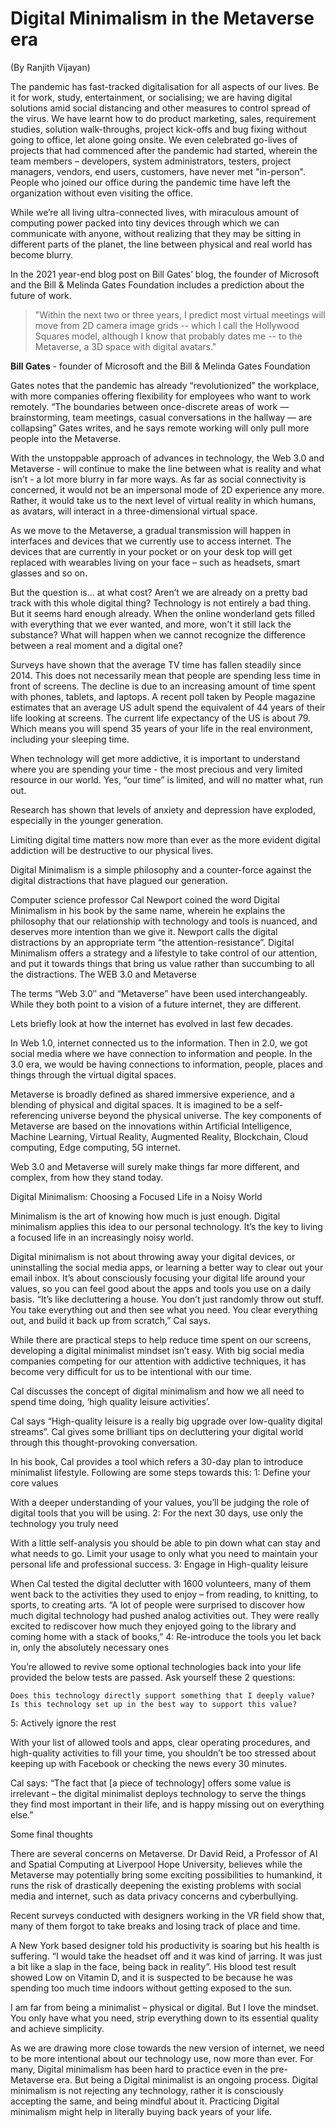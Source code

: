 # Digital Minimalism in the Metaverse era

(By Ranjith Vijayan)


The pandemic has fast-tracked digitalisation for all aspects of our lives. Be it for work, study, entertainment, or socialising; we are having digital solutions amid social distancing and other measures to control spread of the virus. We have learnt how to do product marketing, sales, requirement studies, solution walk-throughs, project kick-offs and bug fixing without going to office, let alone going onsite. We even celebrated go-lives of projects that had commenced after the pandemic had started, wherein the team members – developers, system administrators, testers, project managers, vendors, end users, customers, have never met "in-person". People who joined our office during the pandemic time have left the organization without even visiting the office.

While we’re all living ultra-connected lives, with miraculous amount of computing power packed into tiny devices through which we can communicate with anyone, without realizing that they may be sitting in different parts of the planet, the line between physical and real world has become blurry.

In the 2021 year-end blog post on Bill Gates’ blog, the founder of Microsoft and the Bill & Melinda Gates Foundation includes a prediction about the future of work.


> "Within the next two or three years, I predict most virtual meetings will move from 2D camera image grids -- which I call the Hollywood Squares model, although I know that probably dates me -- to the Metaverse, a 3D space with digital avatars."


**Bill Gates** - founder of Microsoft and the Bill & Melinda Gates Foundation


Gates notes that the pandemic has already “revolutionized” the workplace, with more companies offering flexibility for employees who want to work remotely. “The boundaries between once-discrete areas of work — brainstorming, team meetings, casual conversations in the hallway — are collapsing” Gates writes, and he says remote working will only pull more people into the Metaverse.


With the unstoppable approach of advances in technology, the Web 3.0 and Metaverse - will continue to make the line between what is reality and what isn’t - a lot more blurry in far more ways. As far as social connectivity is concerned, it would not be an impersonal mode of 2D experience any more. Rather, it would take us to the next level of virtual reality in which humans, as avatars, will interact in a three-dimensional virtual space.

As we move to the Metaverse, a gradual transmission will happen in interfaces and devices that we currently use to access internet. The devices that are currently in your pocket or on your desk top will get replaced with wearables living on your face – such as headsets, smart glasses and so on.

But the question is… at what cost? Aren’t we are already on a pretty bad track with this whole digital thing? Technology is not entirely a bad thing. But it seems hard enough already. When the online wonderland gets filled with everything that we ever wanted, and more, won't it still lack the substance? What will happen when we cannot recognize the difference between a real moment and a digital one?

Surveys have shown that the average TV time has fallen steadily since 2014.  This does not necessarily mean that people are spending less time in front of screens. The decline is due to an increasing amount of time spent with phones, tablets, and laptops. A recent poll taken by People magazine estimates that an average US adult spend the equivalent of 44 years of their life looking at screens. The current life expectancy of the US is about 79. Which means you will spend 35 years of your life in the real environment, including your sleeping time.


	

When technology will get more addictive, it is important to understand where you are spending your time - the most precious and very limited resource in our world. Yes, “our time” is limited, and will no matter what, run out.

Research has shown that levels of anxiety and depression have exploded, especially in the younger generation.

Limiting digital time matters now more than ever as the more evident digital addiction will be destructive to our physical lives.


Digital Minimalism is a simple philosophy and a counter-force against the digital distractions that have plagued our generation.

Computer science professor Cal Newport coined the word Digital Minimalism in his book by the same name, wherein he explains the philosophy that our relationship with technology and tools is nuanced, and deserves more intention than we give it. Newport calls the digital distractions by an appropriate term “the attention-resistance”. Digital Minimalism offers a strategy and a lifestyle to take control of our attention, and put it towards things that bring us value rather than succumbing to all the distractions.
The WEB 3.0 and Metaverse


The terms “Web 3.0″ and “Metaverse” have been used interchangeably. While they both point to a vision of a future internet, they are different.

Lets briefly look at how the internet has evolved in last few decades.


	

In Web 1.0, internet connected us to the information. Then in 2.0, we got social media where we have connection to information and people. In the 3.0 era, we would be having connections to information, people, places and things through the virtual digital spaces.


Metaverse is broadly defined as shared immersive experience, and a blending of physical and digital spaces. It is imagined to be a self-referencing universe beyond the physical universe. The key components of Metaverse are based on the innovations within Artificial Intelligence, Machine Learning, Virtual Reality, Augmented Reality, Blockchain, Cloud computing, Edge computing, 5G internet.

Web 3.0 and Metaverse will surely make things far more different, and complex, from how they stand today.


Digital Minimalism: Choosing a Focused Life in a Noisy World
 

Minimalism is the art of knowing how much is just enough. Digital minimalism applies this idea to our personal technology. It’s the key to living a focused life in an increasingly noisy world.



Digital minimalism is not about throwing away your digital devices, or uninstalling the social media apps, or learning a better way to clear out your email inbox. It’s about consciously focusing your digital life around your values, so you can feel good about the apps and tools you use on a daily basis. “It’s like decluttering a house. You don’t just randomly throw out stuff. You take everything out and then see what you need. You clear everything out, and build it back up from scratch,” Cal says.


	

While there are practical steps to help reduce time spent on our screens, developing a digital minimalist mindset isn’t easy. With big social media companies competing for our attention with addictive techniques, it has become very difficult for us to be intentional with our time.


Cal discusses the concept of digital minimalism and how we all need to spend time doing, ‘high quality leisure activities’.


Cal says “High-quality leisure is a really big upgrade over low-quality digital streams”. Cal gives some brilliant tips on decluttering your digital world through this thought-provoking conversation.


In his book, Cal provides a tool which refers a 30-day plan to introduce minimalist lifestyle. Following are some steps towards this:
1: Define your core values

With a deeper understanding of your values, you’ll be judging the role of digital tools that you will be using. 
2: For the next 30 days, use only the technology you truly need

With a little self-analysis you should be able to pin down what can stay and what needs to go. Limit your usage to only what you need to maintain your personal life and professional success.
3: Engage in High-quality leisure

When Cal tested the digital declutter with 1600 volunteers, many of them went back to the activities they used to enjoy – from reading, to knitting, to sports, to creating arts. “A lot of people were surprised to discover how much digital technology had pushed analog activities out. They were really excited to rediscover how much they enjoyed going to the library and coming home with a stack of books,”
4: Re-introduce the tools you let back in, only the absolutely necessary ones

You’re allowed to revive some optional technologies back into your life provided the below tests are passed. Ask yourself these 2 questions:

    Does this technology directly support something that I deeply value?
    Is this technology set up in the best way to support this value?

5: Actively ignore the rest 

With your list of allowed tools and apps, clear operating procedures, and high-quality activities to fill your time, you shouldn’t be too stressed about keeping up with Facebook or checking the news every 30 minutes. 

Cal says: “The fact that [a piece of technology] offers some value is irrelevant – the digital minimalist deploys technology to serve the things they find most important in their life, and is happy missing out on everything else.”


Some final thoughts


There are several concerns on Metaverse. Dr David Reid, a Professor of AI and Spatial Computing at Liverpool Hope University, believes while the Metaverse may potentially bring some exciting possibilities to humankind, it runs the risk of drastically deepening the existing problems with social media and internet, such as data privacy concerns and cyberbullying. 

Recent surveys conducted with designers working in the VR field show that, many of them forgot to take breaks and losing track of place and time.

A New York based designer told his productivity is soaring but his health is suffering. “I would take the headset off and it was kind of jarring. It was just a bit like a slap in the face, being back in reality”. His blood test result showed Low on Vitamin D, and it is suspected to be because he was spending too much time indoors without getting exposed to the sun.

I am far from being a minimalist – physical or digital. But I love the mindset. You only have what you need, strip everything down to its essential quality and achieve simplicity.

As we are drawing more close towards the new version of internet, we need to be more intentional about our technology use, now more than ever. For many, Digital minimalism has been hard to practice even in the pre-Metaverse era. But being a Digital minimalist is an ongoing process. Digital minimalism is not rejecting any technology, rather it is consciously accepting the same, and being mindful about it. Practicing Digital minimalism might help in literally buying back years of your life.


